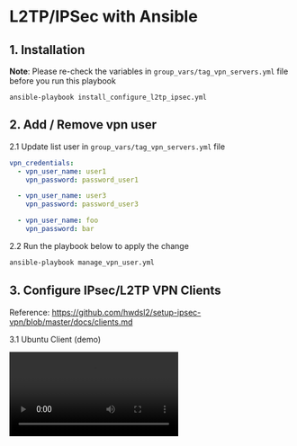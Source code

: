 # L2TP/IPSec with Ansible

## 1. Installation
**Note**: Please re-check the variables in `group_vars/tag_vpn_servers.yml` file before you run this playbook

```
ansible-playbook install_configure_l2tp_ipsec.yml
```

## 2. Add / Remove vpn user
2.1 Update list user in `group_vars/tag_vpn_servers.yml` file

```yml
vpn_credentials:
  - vpn_user_name: user1
    vpn_password: password_user1

  - vpn_user_name: user3
    vpn_password: password_user3

  - vpn_user_name: foo
    vpn_password: bar
```

2.2 Run the playbook below to apply the change

```sh
ansible-playbook manage_vpn_user.yml
```

## 3. Configure IPsec/L2TP VPN Clients
Reference: https://github.com/hwdsl2/setup-ipsec-vpn/blob/master/docs/clients.md

3.1 Ubuntu Client (demo)

![](demo-l2tp-ubuntu-client-conf.mov)
